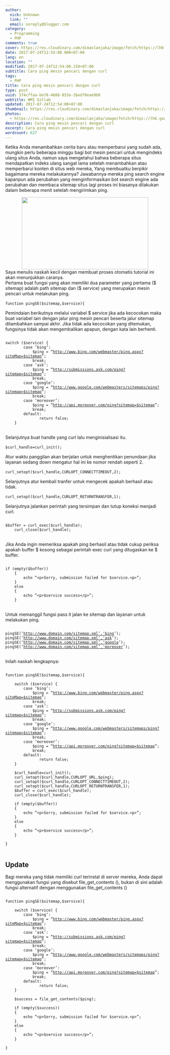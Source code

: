```yaml
---
author:
  nick: Unknown
  link: ""
  email: noreply@blogger.com
category:
  - Programming
  - PHP
comments: true
cover: https://res.cloudinary.com/dimaslanjaka/image/fetch/https://lh6.googleusercontent.com/proxy/tYpoSEj-W-8XcUJyBsi4Tq7Q8AaMtVNwK9CTgxcg1ZbZ0u5lHPzUcRDhOo6VJKysWUEe768ddx0ckD0uobENOvlY1GdhblF6n_NvZDSk3EaJecDY6XiWVSiz65Pe2tKGr0oo9Wgf12ea98aNcA55vNFXbYQKLLcdvyQ8YOEZotzbww=w350-h200-nc
date: 2017-07-24T12:54:00.000+07:00
lang: en
location: ""
modified: 2017-07-24T12:54:00.159+07:00
subtitle: Cara ping mesin pencari dengan curl
tags:
  - PHP
title: Cara ping mesin pencari dengan curl
type: post
uuid: 374cffaa-be70-4888-853e-3bed70eae9b0
webtitle: WMI Gitlab
updated: 2017-07-24T12:54:00+07:00
thumbnail: https://res.cloudinary.com/dimaslanjaka/image/fetch/https://lh6.googleusercontent.com/proxy/tYpoSEj-W-8XcUJyBsi4Tq7Q8AaMtVNwK9CTgxcg1ZbZ0u5lHPzUcRDhOo6VJKysWUEe768ddx0ckD0uobENOvlY1GdhblF6n_NvZDSk3EaJecDY6XiWVSiz65Pe2tKGr0oo9Wgf12ea98aNcA55vNFXbYQKLLcdvyQ8YOEZotzbww=w350-h200-nc
photos:
  - https://res.cloudinary.com/dimaslanjaka/image/fetch/https://lh6.googleusercontent.com/proxy/tYpoSEj-W-8XcUJyBsi4Tq7Q8AaMtVNwK9CTgxcg1ZbZ0u5lHPzUcRDhOo6VJKysWUEe768ddx0ckD0uobENOvlY1GdhblF6n_NvZDSk3EaJecDY6XiWVSiz65Pe2tKGr0oo9Wgf12ea98aNcA55vNFXbYQKLLcdvyQ8YOEZotzbww=w350-h200-nc
description: Cara ping mesin pencari dengan curl
excerpt: Cara ping mesin pencari dengan curl
wordcount: 627
---
```


<p>Ketika Anda menambahkan cerita baru atau memperbarui yang sudah ada, mungkin perlu beberapa minggu bagi bot mesin pencari untuk mengindeks ulang situs Anda, namun saya mengetahui bahwa beberapa situs mendapatkan indeks ulang sangat lama setelah menambahkan atau memperbarui konten di situs web mereka, Yang membuatku berpikir bagaimana mereka melakukannya? Jawabannya mereka ping search engine kapanpun ada perubahan yang menginformasikan bot search engine ada perubahan dan membaca sitemap situs lagi proses ini biasanya dilakukan dalam beberapa menit setelah mengirimkan ping.<br></p><div class="separator" style="clear: both; text-align: center;"><a href="https://res.cloudinary.com/dimaslanjaka/image/fetch/https://lh6.googleusercontent.com/proxy/tYpoSEj-W-8XcUJyBsi4Tq7Q8AaMtVNwK9CTgxcg1ZbZ0u5lHPzUcRDhOo6VJKysWUEe768ddx0ckD0uobENOvlY1GdhblF6n_NvZDSk3EaJecDY6XiWVSiz65Pe2tKGr0oo9Wgf12ea98aNcA55vNFXbYQKLLcdvyQ8YOEZotzbww=w350-h200-nc" imageanchor="1" style="margin-left: 1em; margin-right: 1em;" rel="noopener noreferer nofollow"><img border="0" data-original-height="200" data-original-width="350" height="227" src="https://res.cloudinary.com/dimaslanjaka/image/fetch/https://lh6.googleusercontent.com/proxy/tYpoSEj-W-8XcUJyBsi4Tq7Q8AaMtVNwK9CTgxcg1ZbZ0u5lHPzUcRDhOo6VJKysWUEe768ddx0ckD0uobENOvlY1GdhblF6n_NvZDSk3EaJecDY6XiWVSiz65Pe2tKGr0oo9Wgf12ea98aNcA55vNFXbYQKLLcdvyQ8YOEZotzbww=w350-h200-nc" width="400"></a></div>Saya menulis naskah kecil dengan membuat proses otomatis tutorial ini akan menunjukkan caranya.<br>Pertama buat fungsi yang akan memiliki dua parameter yang pertama ($ sitemap) adalah path sitemap dan ($ service) yang merupakan mesin pencari untuk melakukan ping.<br><pre><code>function pingSE($sitemap,$service){</code> </pre>Pemindaian berikutnya melalui variabel $ service jika ada kecocokan maka buat variabel lain dengan jalur ping mesin pencari beserta jalur sitemap ditambahkan sampai akhir. Jika tidak ada kecocokan yang ditemukan, fungsinya tidak akan mengembalikan apapun, dengan kata lain berhenti.<br><pre><code><br>switch ($service) {<br>        case ‘bing’:<br>            $ping = “<a href="http://www.bing.com/webmaster/ping.aspx?siteMap=$sitemap">http://www.bing.com/webmaster/ping.aspx?siteMap=$sitemap</a>”;<br>            break;<br>        case ‘ask’:<br>            $ping = “<a href="http://submissions.ask.com/ping?sitemap=$sitemap">http://submissions.ask.com/ping?sitemap=$sitemap</a>”;<br>            break;<br>        case ‘google’:<br>            $ping = “<a href="http://www.google.com/webmasters/sitemaps/ping?sitemap=$sitemap">http://www.google.com/webmasters/sitemaps/ping?sitemap=$sitemap</a>”;<br>            break;<br>        case ‘moreover’:<br>            $ping = “<a href="http://api.moreover.com/ping?sitemap=$sitemap">http://api.moreover.com/ping?sitemap=$sitemap</a>”;<br>            break;<br>        default:<br>               return false;<br>    }<br></code> </pre>Selanjutnya buat handle yang curl lalu menginisialisasi itu.<br><pre><code>$curl_handle=curl_init();</code> </pre>Atur waktu panggilan akan berjalan untuk menghentikan penundaan jika layanan sedang down mengatur hal ini ke nomor rendah seperti 2.<br><pre><code>curl_setopt($curl_handle,CURLOPT_CONNECTTIMEOUT,2);</code> </pre>Selanjutnya atur kembali tranfer untuk mengecek apakah berhasil atau tidak.<br><pre><code>curl_setopt($curl_handle,CURLOPT_RETURNTRANSFER,1);</code> </pre>Selanjutnya jalankan perintah yang tersimpan dan tutup koneksi menjadi curl.<br><pre><code><br>$buffer = curl_exec($curl_handle);<br>    curl_close($curl_handle);<br></code> </pre>Jika Anda ingin memeriksa apakah ping berhasil atau tidak cukup periksa apakah buffer $ kosong sebagai perintah exec curl yang ditugaskan ke $ buffer.<br><div><div><pre><code> <br>if (empty($buffer))<br>    {<br>        echo “&lt;p&gt;Sorry, submission failed for $service.&lt;p&gt;”;<br>    }<br>    else<br>    {<br>        echo “&lt;p&gt;$service success&lt;/p&gt;”;<br>    }<br></code> </pre>Untuk memanggil fungsi pass it jalan ke sitemap dan layanan untuk melakukan ping. <br><pre><code><br>pingSE(‘<a href="http://www.domain.com/sitemap.xml','bing">http://www.domain.com/sitemap.xml’,'bing</a>’);<br>pingSE(‘<a href="http://www.domain.com/sitemap.xml','ask">http://www.domain.com/sitemap.xml’,'ask</a>’);<br>pingSE(‘<a href="http://www.domain.com/sitemap.xml','google">http://www.domain.com/sitemap.xml’,'google</a>’);<br>pingSE(‘<a href="http://www.domain.com/sitemap.xml','moreover">http://www.domain.com/sitemap.xml’,'moreover</a>’);<br></code> </pre>Inilah naskah lengkapnya: <br><pre><code><br>function pingSE($sitemap,$service){<br><br>    switch ($service) {<br>        case ‘bing’:<br>            $ping = “<a href="http://www.bing.com/webmaster/ping.aspx?siteMap=$sitemap">http://www.bing.com/webmaster/ping.aspx?siteMap=$sitemap</a>”;<br>            break;<br>        case ‘ask’:<br>            $ping = “<a href="http://submissions.ask.com/ping?sitemap=$sitemap">http://submissions.ask.com/ping?sitemap=$sitemap</a>”;<br>            break;<br>        case ‘google’:<br>            $ping = “<a href="http://www.google.com/webmasters/sitemaps/ping?sitemap=$sitemap">http://www.google.com/webmasters/sitemaps/ping?sitemap=$sitemap</a>”;<br>            break;<br>        case ‘moreover’:<br>            $ping = “<a href="http://api.moreover.com/ping?sitemap=$sitemap">http://api.moreover.com/ping?sitemap=$sitemap</a>”;<br>            break;<br>        default:<br>               return false;<br>    }<br><br>    $curl_handle=curl_init();<br>    curl_setopt($curl_handle,CURLOPT_URL,$ping);<br>    curl_setopt($curl_handle,CURLOPT_CONNECTTIMEOUT,2);<br>    curl_setopt($curl_handle,CURLOPT_RETURNTRANSFER,1);<br>    $buffer = curl_exec($curl_handle);<br>    curl_close($curl_handle);<br><br>    if (empty($buffer))<br>    {<br>        echo “&lt;p&gt;Sorry, submission failed for $service.&lt;p&gt;”;<br>    }<br>    else<br>    {<br>        echo “&lt;p&gt;$service success&lt;/p&gt;”;<br>    }<br><br>}<br></code> </pre><h2>Update</h2>Bagi mereka yang tidak memiliki curl terinstal di server mereka, Anda dapat menggunakan fungsi yang disebut file_get_contents (), bukan di sini adalah fungsi alternatif dengan menggunakan file_get_contents () <br><pre><code><br>function pingSE($sitemap,$service){<br><br>    switch ($service) {<br>        case ‘bing’:<br>            $ping = “<a href="http://www.bing.com/webmaster/ping.aspx?siteMap=$sitemap">http://www.bing.com/webmaster/ping.aspx?siteMap=$sitemap</a>”;<br>            break;<br>        case ‘ask’:<br>            $ping = “<a href="http://submissions.ask.com/ping?sitemap=$sitemap">http://submissions.ask.com/ping?sitemap=$sitemap</a>”;<br>            break;<br>        case ‘google’:<br>            $ping = “<a href="http://www.google.com/webmasters/sitemaps/ping?sitemap=$sitemap">http://www.google.com/webmasters/sitemaps/ping?sitemap=$sitemap</a>”;<br>            break;<br>        case ‘moreover’:<br>            $ping = “<a href="http://api.moreover.com/ping?sitemap=$sitemap">http://api.moreover.com/ping?sitemap=$sitemap</a>”;<br>            break;<br>        default:<br>               return false;<br>    }<br><br>    $success = file_get_contents($ping);<br><br>    if (empty($success))<br>    {<br>        echo “&lt;p&gt;Sorry, submission failed for $service.&lt;p&gt;”;<br>    }<br>    else<br>    {<br>        echo “&lt;p&gt;$service success&lt;/p&gt;”;<br>    }<br><br>}<br></code> </pre></div></div>
